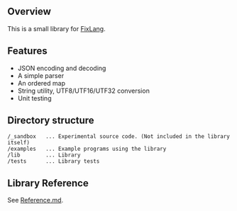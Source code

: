## Overview

This is a small library for [FixLang](https://github.com/tttmmmyyyy/fixlang).

## Features

- JSON encoding and decoding
- A simple parser
- An ordered map
- String utility, UTF8/UTF16/UTF32 conversion
- Unit testing

## Directory structure

```
/_sandbox   ... Experimental source code. (Not included in the library itself)
/examples   ... Example programs using the library
/lib        ... Library
/tests      ... Library tests
```

## Library Reference

See [Reference.md](./Reference.md).

